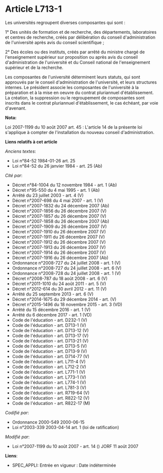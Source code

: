 # Article L713-1

Les universités regroupent diverses composantes qui sont :

1° Des unités de formation et de recherche, des départements, laboratoires et centres de recherche, créés par délibération du
conseil d'administration de l'université après avis du conseil scientifique ;

2° Des écoles ou des instituts, créés par arrêté du ministre chargé de l'enseignement supérieur sur proposition ou après avis
du conseil d'administration de l'université et du Conseil national de l'enseignement supérieur et de la recherche.

Les composantes de l'université déterminent leurs statuts, qui sont approuvés par le conseil d'administration de
l'université, et leurs structures internes. Le président associe les composantes de l'université à la préparation et à la
mise en oeuvre du contrat pluriannuel d'établissement. La création, la suppression ou le regroupement de composantes sont
inscrits dans le contrat pluriannuel d'établissement, le cas échéant, par voie d'avenant.

**Nota:**

Loi 2007-1199 du 10 août 2007 art. 45 : L'article 14 de la présente loi s'applique à compter de l'installation du nouveau
conseil d'administration.

**Liens relatifs à cet article**

_Anciens textes_:

  - Loi n°84-52 1984-01-26 art. 25
  - Loi n°84-52 du 26 janvier 1984 - art. 25 (Ab)

_Cité par_:

  - Décret n°84-1004 du 12 novembre 1984 - art. 1 (Ab)
  - Décret n°95-550 du 4 mai 1995 - art. 1 (Ab)
  - Arrêté du 23 juillet 2003 - art. 4 (V)
  - Décret n°2007-698 du 4 mai 2007 - art. 1 (V)
  - Décret n°2007-1832 du 24 décembre 2007 (Ab)
  - Décret n°2007-1856 du 26 décembre 2007 (V)
  - Décret n°2007-1857 du 26 décembre 2007 (V)
  - Décret n°2007-1858 du 26 décembre 2007 (Ab)
  - Décret n°2007-1909 du 26 décembre 2007 (V)
  - Décret n°2007-1910 du 26 décembre 2007 (V)
  - Décret n°2007-1911 du 26 décembre 2007 (V)
  - Décret n°2007-1912 du 26 décembre 2007 (V)
  - Décret n°2007-1913 du 26 décembre 2007 (V)
  - Décret n°2007-1914 du 26 décembre 2007 (V)
  - Décret n°2007-1916 du 26 décembre 2007 (Ab)
  - Ordonnance n°2008-727 du 24 juillet 2008 - art. 1 (V)
  - Ordonnance n°2008-727 du 24 juillet 2008 - art. 6 (V)
  - Ordonnance n°2008-728 du 24 juillet 2008 - art. 1 (V)
  - Décret n°2008-787 du 18 août 2008 - art. 6 (V)
  - Décret n°2011-1010 du 24 août 2011 - art. 5 (V)
  - Décret n°2012-614 du 30 avril 2012 - art. 11 (V)
  - Arrêté du 25 septembre 2013 - art. 6 (V)
  - Décret n°2014-1675 du 29 décembre 2014 - art. (V)
  - Décret n°2015-1496 du 18 novembre 2015 - art. 3 (VD)
  - Arrêté du 15 décembre 2016 - art. 1 (V)
  - Arrêté du 6 décembre 2017 - art. 1 (VD)
  - Code de l'éducation - art. D232-1 (V)
  - Code de l'éducation - art. D713-1 (V)
  - Code de l'éducation - art. D713-12 (V)
  - Code de l'éducation - art. D713-17 (V)
  - Code de l'éducation - art. D713-21 (V)
  - Code de l'éducation - art. D713-5 (V)
  - Code de l'éducation - art. D713-9 (V)
  - Code de l'éducation - art. D714-77 (V)
  - Code de l'éducation - art. L711-4 (V)
  - Code de l'éducation - art. L712-2 (V)
  - Code de l'éducation - art. L771-1 (V)
  - Code de l'éducation - art. L773-1 (V)
  - Code de l'éducation - art. L774-1 (V)
  - Code de l'éducation - art. L781-3 (V)
  - Code de l'éducation - art. R719-64 (V)
  - Code de l'éducation - art. R822-12 (V)
  - Code de l'éducation - art. R822-17 (M)

_Codifié par_:

  - Ordonnance 2000-549 2000-06-15
  - Loi n°2003-339 2003-04-14 art. 1 (loi de ratification)

_Modifié par_:

  - Loi n°2007-1199 du 10 août 2007 - art. 14 () JORF 11 août 2007

**Liens**:

  - SPEC_APPLI: Entrée en vigueur : Date indéterminée
